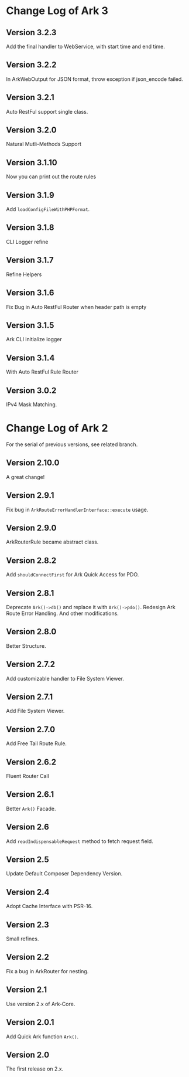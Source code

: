 # Change Log of Ark 3

## Version 3.2.3

Add the final handler to WebService, with start time and end time.

## Version 3.2.2

In ArkWebOutput for JSON format, throw exception if json_encode failed.

## Version 3.2.1

Auto RestFul support single class.

## Version 3.2.0

Natural Mutli-Methods Support

## Version 3.1.10

Now you can print out the route rules

## Version 3.1.9

Add `loadConfigFileWithPHPFormat`.

## Version 3.1.8

CLI Logger refine

## Version 3.1.7

Refine Helpers

## Version 3.1.6

Fix Bug in Auto RestFul Router when header path is empty

## Version 3.1.5

Ark CLI initialize logger

## Version 3.1.4

With Auto RestFul Rule Router

## Version 3.0.2

IPv4 Mask Matching.

# Change Log of Ark 2

For the serial of previous versions, see related branch.

## Version 2.10.0

A great change!

## Version 2.9.1

Fix bug in `ArkRouteErrorHandlerInterface::execute` usage.

## Version 2.9.0

ArkRouterRule became abstract class.

## Version 2.8.2

Add `shouldConnectFirst` for Ark Quick Access for PDO.

## Version 2.8.1

Deprecate `Ark()->db()` and replace it with `Ark()->pdo()`.
Redesign Ark Route Error Handling.
And other modifications.

## Version 2.8.0

Better Structure.

## Version 2.7.2

Add customizable handler to File System Viewer.

## Version 2.7.1

Add File System Viewer.

## Version 2.7.0

Add Free Tail Route Rule.

## Version 2.6.2

Fluent Router Call

## Version 2.6.1

Better `Ark()` Facade.

## Version 2.6

Add `readIndispensableRequest` method to fetch request field.

## Version 2.5

Update Default Composer Dependency Version.

## Version 2.4

Adopt Cache Interface with PSR-16.

## Version 2.3

Small refines.

## Version 2.2

Fix a bug in ArkRouter for nesting.

## Version 2.1

Use version 2.x of Ark-Core.

## Version 2.0.1

Add Quick Ark function `Ark()`.

## Version 2.0

The first release on 2.x.
